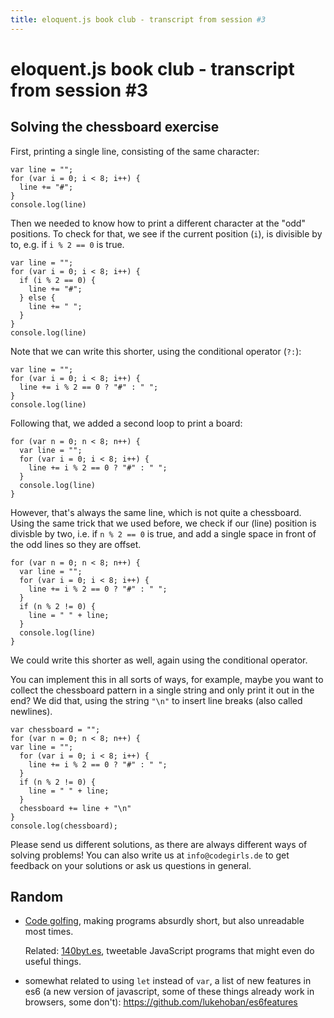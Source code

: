 ```yaml
---
title: eloquent.js book club - transcript from session #3
---
```


# eloquent.js book club - transcript from session #3

## Solving the chessboard exercise

First, printing a single line, consisting of the same character:

    var line = "";
    for (var i = 0; i < 8; i++) {
      line += "#";
    }
    console.log(line)

Then we needed to know how to print a different character at the
"odd" positions.  To check for that, we see if the current position
(`i`), is divisible by to, e.g. if `i % 2 == 0` is true.

    var line = "";
    for (var i = 0; i < 8; i++) {
      if (i % 2 == 0) {
        line += "#";
      } else {
        line += " ";
      }
    }
    console.log(line)

Note that we can write this shorter, using the conditional operator (`?:`):


    var line = "";
    for (var i = 0; i < 8; i++) {
      line += i % 2 == 0 ? "#" : " ";
    }
    console.log(line)

Following that, we added a second loop to print a board:

    for (var n = 0; n < 8; n++) {
      var line = "";
      for (var i = 0; i < 8; i++) {
        line += i % 2 == 0 ? "#" : " ";
      }
      console.log(line)
    }

However, that's always the same line, which is not quite a chessboard.
Using the same trick that we used before, we check if our (line)
position is divisble by two, i.e. if `n % 2 == 0` is true, and
add a single space in front of the odd lines so they are offset.


    for (var n = 0; n < 8; n++) {
      var line = "";
      for (var i = 0; i < 8; i++) {
        line += i % 2 == 0 ? "#" : " ";
      }
      if (n % 2 != 0) {
        line = " " + line;
      }
      console.log(line)
    }

We could write this shorter as well, again using the conditional
operator.

You can implement this in all sorts of ways, for example, maybe
you want to collect the chessboard pattern in a single string
and only print it out in the end?  We did that, using the string
`"\n"` to insert line breaks (also called newlines).

    var chessboard = "";
    for (var n = 0; n < 8; n++) {
    var line = "";
      for (var i = 0; i < 8; i++) {
        line += i % 2 == 0 ? "#" : " ";
      }
      if (n % 2 != 0) {
        line = " " + line;
      }
      chessboard += line + "\n"
    }
    console.log(chessboard);

Please send us different solutions, as there are always different
ways of solving problems!  You can also write us at `info@codegirls.de`
to get feedback on your solutions or ask us questions in general.

## Random

- [Code golfing](https://en.wikipedia.org/wiki/Code_golf), making
    programs absurdly short, but also unreadable most times.

    Related: [140byt.es](http://www.140byt.es/), tweetable JavaScript
    programs that might even do useful things.
- somewhat related to using `let` instead of `var`, a list of
    new features in es6 (a new version of javascript, some of
    these things already work in browsers, some don't):
    <https://github.com/lukehoban/es6features>
